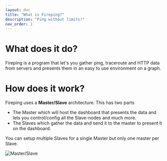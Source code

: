 ```yaml
---
layout: doc
title: "What is Fireping?"
description: "Ping without limits!"
nav_order: 1
---
```


# What does it do?
Fireping is a program that let's you gather ping, traceroute and HTTP data from servers and presents them in an easy to use environment on a graph.

# How does it work?
Fireping uses a **Master/Slave** architecture. This has two parts

- The Master which will host the dashboard that presents the data and lets you control/config all the Slave-nodes and much more.
- The Slaves which gather the data and send it to the master to present it on the dashboard.

You can setup multiple Slaves for a single Master but only one master per Slave.

![Master/Slave](/fireping/assets/img/master_slave.png)
